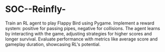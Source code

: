 # SOC--Reinfly-
Train an RL agent to play Flappy Bird using Pygame. Implement a reward system: positive for passing pipes, negative for collisions. The agent learns by interacting with the game, adjusting strategies for higher scores and longer survival. Evaluate performance with metrics like average score and gameplay duration, showcasing RL's potential.
